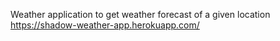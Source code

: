 Weather application to get weather forecast of a given location
https://shadow-weather-app.herokuapp.com/
